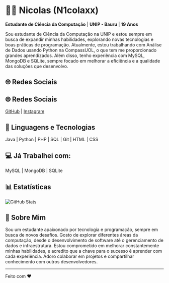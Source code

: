 # 👨‍💻 Nicolas (N1colaxx)  
**Estudante de Ciência da Computação** | **UNIP - Bauru** | **19 Anos**

Sou estudante de Ciência da Computação na UNIP e estou sempre em busca de expandir minhas habilidades, explorando novas tecnologias e boas práticas de programação. Atualmente, estou trabalhando com Análise de Dados usando Python na CompassUOL, o que tem me proporcionado grandes aprendizados. Além disso, tenho experiência com MySQL, MongoDB e SQLite, sempre focado em melhorar a eficiência e a qualidade das soluções que desenvolvo.

## 🌐 Redes Sociais  
## 🌐 Redes Sociais  
[GitHub](https://github.com/N1colaxx) | <a href="https://www.instagram.com/ni.colaxx/" target="_blank">Instagram</a>



## 🤖 Linguagens e Tecnologias  
Java | Python | PHP | SQL | Git | HTML | CSS

## 💻 Já Trabalhei com:  
MySQL | MongoDB | SQLite

## 📊 Estatísticas  
![GitHub Stats](https://github-readme-stats.vercel.app/api?username=N1colaxx&show_icons=true&hide_title=true&hide_border=true&count_private=true&theme=radical)

## 💬 Sobre Mim  
Sou um estudante apaixonado por tecnologia e programação, sempre em busca de novos desafios. Gosto de explorar diferentes áreas da computação, desde o desenvolvimento de software até o gerenciamento de dados e infraestrutura. Estou comprometido em melhorar constantemente minhas habilidades, e acredito que a chave para o sucesso é aprender com cada experiência. Adoro colaborar em projetos e compartilhar conhecimento com outros desenvolvedores.

---

Feito com ❤️
